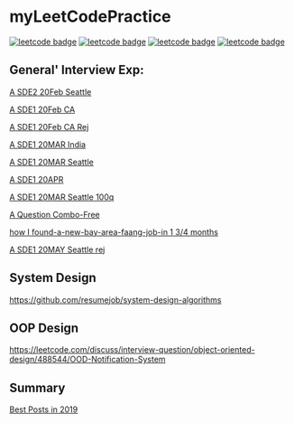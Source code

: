 # myLeetCodePractice

[![leetcode badge](https://leetcode-badge.chyroc.cn/?name=zywkloo&leetcode_badge_style=Solved/Total-{{.solved_question}}/{{.all_question}}-green.svg)](https://leetcode.com/problemset/all/?difficulty=Easy)
[![leetcode badge](https://leetcode-badge.chyroc.cn/?name=zywkloo&refresh=true)](https://github.com/Chyroc/leetcode-badge)
[![leetcode badge](https://leetcode-badge.chyroc.cn/?name=zywkloo&leetcode_badge_style=Leetcode%20|%20Ranking-{{.ranking}}-green.svg)](https://github.com/Chyroc/leetcode-badge)
[![leetcode badge](https://leetcode-badge.chyroc.cn/?name=zywkloo&leetcode_badge_style=Leetcode%20|%20Submission-{{.accepted_submission_rate}}-{{%20if%20le%20.accepted_submission_rate_float%200.3}}red{{%20else%20if%20le%20.solved_question_rate_float%200.6}}yellow{{%20else%20}}green{{%20end%20}}.svg&refresh=true)](https://github.com/Chyroc/leetcode-badge)



## General' Interview Exp:

[A SDE2 20Feb Seattle](https://leetcode.com/discuss/interview-experience/534905/Amazon-or-SDE2-or-Seattle-or-Feb-2020-Offer)

[A SDE1 20Feb CA](https://leetcode.com/discuss/interview-experience/499466/Amazon-or-SDE1-or-Canada-or-Feb-2020-Waitlist)

[A SDE1 20Feb CA Rej](https://leetcode.com/discuss/interview-question/449391/Amazon-or-SDE1-New-Grad-(Canada)-Video-Interview.-3-Rounds-45-min-each.-(Rejected))

[A SDE1 20MAR India](https://leetcode.com/discuss/interview-experience/570709/amazon-sde-1-virtual-onsite-status-pending)

[A SDE1 20MAR Seattle](https://leetcode.com/discuss/interview-experience/559682/amazon-alexa-skills-sde-1-march-offer)

[A SDE1 20APR](https://leetcode.com/discuss/interview-experience/568757/amazon-sde1-apr-2020-offer-virtual-onsite)

[A SDE1 20MAR Seattle 100q](https://leetcode.com/discuss/interview-experience/599592/amazon-sde1-offer-experience-lessons-learned)

[A Question Combo-Free](https://leetcode.com/discuss/interview-question/344650/Amazon-Online-Assessment-Questions)

[how I found-a-new-bay-area-faang-job-in 1 3/4 months](https://leetcode.com/discuss/interview-experience/552835/how-i-found-a-new-bay-area-faang-job-in-1-34-months)

[A SDE1 20MAY Seattle rej](https://leetcode.com/discuss/interview-experience/642725/amazon-sde1-seattle-may-2020-rejected)
## System Design

https://github.com/resumejob/system-design-algorithms

## OOP Design

https://leetcode.com/discuss/interview-question/object-oriented-design/488544/OOD-Notification-System

## Summary 
[Best Posts in 2019](https://leetcode.com/discuss/general-discussion/459286/Best-Posts-of-2019)
